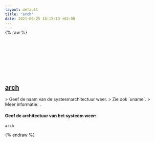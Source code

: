 ```yaml
---
layout: default
title: "arch"
date: 2021-06-25 18:12:13 +02:00
---
```

{% raw %}
<h2 id="arch">
  <a href="/nl/common/arch.html">arch</a> <a href="#arch"><svg class="icon">
    <use href="/assets/images/unicode_sprite.svg#link" />
  </svg></a>
</h2>
> Geef de naam van de systeemarchitectuur weer.
> Zie ook `uname`.
> Meer informatie: <https://www.gnu.org/software/coreutils/arch>.

#### Geef de architectuur van het systeem weer:
```shell
arch
```
{% endraw %}